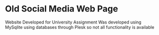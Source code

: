 # Old Social Media Web Page
 Website Developed for University Assignment
Was developed using MySqlite using databases through Plesk so not all functionality is available